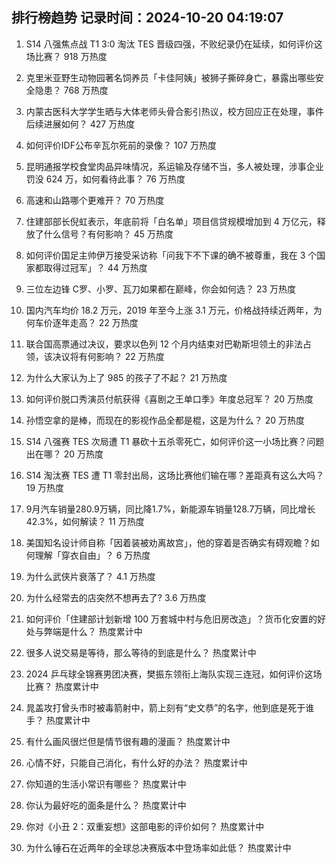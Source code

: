
## 排行榜趋势 记录时间：2024-10-20 04:19:07
  
  1. S14 八强焦点战 T1 3:0 淘汰 TES 晋级四强，不败纪录仍在延续，如何评价这场比赛？ 918 万热度
    
  2. 克里米亚野生动物园著名饲养员「卡佳阿姨」被狮子撕碎身亡，暴露出哪些安全隐患？ 768 万热度
    
  3. 内蒙古医科大学学生晒与大体老师头骨合影引热议，校方回应正在处理，事件后续进展如何？ 427 万热度
    
  4. 如何评价IDF公布辛瓦尔死前的录像？ 107 万热度
    
  5. 昆明通报学校食堂肉品异味情况，系运输及存储不当，多人被处理，涉事企业罚没 624 万，如何看待此事？ 76 万热度
    
  6. 高速和山路哪个更难开？ 70 万热度
    
  7. 住建部部长倪虹表示，年底前将「白名单」项目信贷规模增加到 4 万亿元，释放了什么信号？有何影响？ 45 万热度
    
  8. 如何评价国足主帅伊万接受采访称「问我下不下课的确不被尊重，我在 3 个国家都取得过冠军」？ 44 万热度
    
  9. 三位左边锋 C罗、小罗、瓦刀如果都在巅峰，你会如何选？ 23 万热度
    
  10. 国内汽车均价 18.2 万元，2019 年至今上涨 3.1 万元，价格战持续近两年，为何车价逐年走高？ 22 万热度
    
  11. 联合国高票通过决议，要求以色列 12 个月内结束对巴勒斯坦领土的非法占领，该决议将有何影响？ 22 万热度
    
  12. 为什么大家认为上了 985 的孩子了不起？ 21 万热度
    
  13. 如何评价脱口秀演员付航获得《喜剧之王单口季》年度总冠军？ 20 万热度
    
  14. 孙悟空拿的是棒，而现在的影视作品全都是棍，这是为什么？ 20 万热度
    
  15. S14 八强赛 TES 次局遭 T1 暴砍十五杀零死亡，如何评价这一小场比赛？问题出在哪？ 20 万热度
    
  16. S14 淘汰赛 TES 遭 T1 零封出局，这场比赛他们输在哪？差距真有这么大吗？ 19 万热度
    
  17. 9月汽车销量280.9万辆，同比降1.7%，新能源车销量128.7万辆，同比增长42.3%，如何解读？ 11 万热度
    
  18. 美国知名设计师自称「因着装被劝离故宫」，他的穿着是否确实有碍观瞻？如何理解「穿衣自由」？ 6 万热度
    
  19. 为什么武侠片衰落了？ 4.1 万热度
    
  20. 为什么经常去的店突然不想再去了? 3.6 万热度
    
  21. 如何评价「住建部计划新增 100 万套城中村与危旧房改造」？货币化安置的好处与弊端是什么？ 热度累计中
    
  22. 很多人说交易是等待，那么等待的到底是什么？ 热度累计中
    
  23. 2024 乒乓球全锦赛男团决赛，樊振东领衔上海队实现三连冠，如何评价这场比赛？ 热度累计中
    
  24. 晁盖攻打曾头市时被毒箭射中，箭上刻有“史文恭”的名字，他到底是死于谁手？ 热度累计中
    
  25. 有什么画风很烂但是情节很有趣的漫画？ 热度累计中
    
  26. 心情不好，只能自己消化，有什么好的办法？ 热度累计中
    
  27. 你知道的生活小常识有哪些？ 热度累计中
    
  28. 你认为最好吃的面条是什么？ 热度累计中
    
  29. 你对《小丑 2：双重妄想》这部电影的评价如何？ 热度累计中
    
  30. 为什么锤石在近两年的全球总决赛版本中登场率如此低？ 热度累计中
    